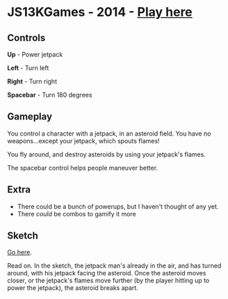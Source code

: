 # JS13KGames - 2014 - [Play here](http://whatthedude.com/space-burn/build)

## Controls

**Up** - Power jetpack

**Left** - Turn left

**Right** - Turn right

**Spacebar** - Turn 180 degrees


## Gameplay

You control a character with a jetpack, in an asteroid field.
You have no weapons...except your jetpack, which spouts flames!

You fly around, and destroy asteroids by using your jetpack's flames.

The spacebar control helps people maneuver better.

## Extra

- There could be a bunch of powerups, but I haven't thought of any yet.
- There *could* be combos to gamify it more

## Sketch

[Go here](http://sketchtoy.com/62629853).

Read on. In the sketch, the jetpack man's already in the air, and has turned around, with his jetpack facing the asteroid. Once the asteroid moves closer, or the jetpack's flames move further (by the player hitting up to power the jetpack), the asteroid breaks apart.
